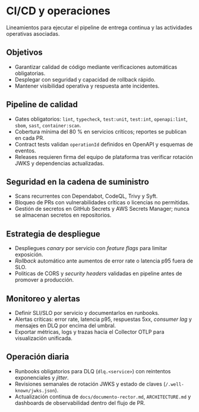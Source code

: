 # CI/CD y operaciones

Lineamientos para ejecutar el pipeline de entrega continua y las actividades operativas asociadas.

## Objetivos
- Garantizar calidad de código mediante verificaciones automáticas obligatorias.
- Desplegar con seguridad y capacidad de rollback rápido.
- Mantener visibilidad operativa y respuesta ante incidentes.

## Pipeline de calidad
- Gates obligatorios: `lint`, `typecheck`, `test:unit`, `test:int`, `openapi:lint`, `sbom`, `sast`, `container:scan`.
- Cobertura mínima del 80 % en servicios críticos; reportes se publican en cada PR.
- Contract tests validan `operationId` definidos en OpenAPI y esquemas de eventos.
- Releases requieren firma del equipo de plataforma tras verificar rotación JWKS y dependencias actualizadas.

## Seguridad en la cadena de suministro
- Scans recurrentes con Dependabot, CodeQL, Trivy y Syft.
- Bloqueo de PRs con vulnerabilidades críticas o licencias no permitidas.
- Gestión de secretos en GitHub Secrets y AWS Secrets Manager; nunca se almacenan secretos en repositorios.

## Estrategia de despliegue
- Despliegues *canary* por servicio con *feature flags* para limitar exposición.
- *Rollback* automático ante aumentos de error rate o latencia p95 fuera de SLO.
- Politicas de CORS y *security headers* validadas en pipeline antes de promover a producción.

## Monitoreo y alertas
- Definir SLI/SLO por servicio y documentarlos en runbooks.
- Alertas críticas: error rate, latencia p95, respuestas 5xx, *consumer lag* y mensajes en DLQ por encima del umbral.
- Exportar métricas, logs y trazas hacia el Collector OTLP para visualización unificada.

## Operación diaria
- Runbooks obligatorios para DLQ (`dlq.<service>`) con reintentos exponenciales y *jitter*.
- Revisiones semanales de rotación JWKS y estado de claves (`/.well-known/jwks.json`).
- Actualización continua de `docs/documento-rector.md`, `ARCHITECTURE.md` y dashboards de observabilidad dentro del flujo de PR.
